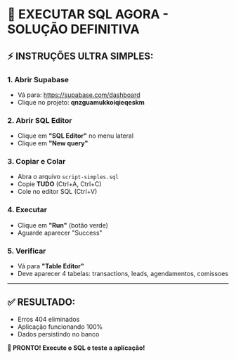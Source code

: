 # 🚨 EXECUTAR SQL AGORA - SOLUÇÃO DEFINITIVA

## ⚡ **INSTRUÇÕES ULTRA SIMPLES:**

### **1. Abrir Supabase**
- Vá para: https://supabase.com/dashboard
- Clique no projeto: **qnzguamukkoiqieqeskm**

### **2. Abrir SQL Editor**
- Clique em **"SQL Editor"** no menu lateral
- Clique em **"New query"**

### **3. Copiar e Colar**
- Abra o arquivo `script-simples.sql`
- Copie **TUDO** (Ctrl+A, Ctrl+C)
- Cole no editor SQL (Ctrl+V)

### **4. Executar**
- Clique em **"Run"** (botão verde)
- Aguarde aparecer "Success"

### **5. Verificar**
- Vá para **"Table Editor"**
- Deve aparecer 4 tabelas: transactions, leads, agendamentos, comissoes

---

## ✅ **RESULTADO:**
- Erros 404 eliminados
- Aplicação funcionando 100%
- Dados persistindo no banco

**🎉 PRONTO! Execute o SQL e teste a aplicação!**
